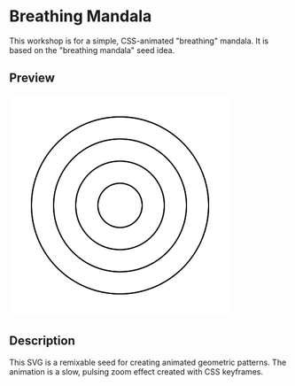 # Breathing Mandala

This workshop is for a simple, CSS-animated "breathing" mandala. It is based on the "breathing mandala" seed idea.

## Preview

![Breathing Mandala](./mandala.svg)

## Description

This SVG is a remixable seed for creating animated geometric patterns. The animation is a slow, pulsing zoom effect created with CSS keyframes.
